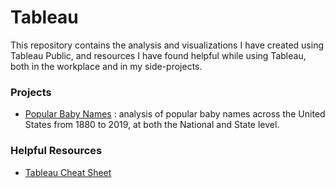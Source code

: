 # Tableau

This repository contains the analysis and visualizations I have created using Tableau Public, and resources I have found helpful while using Tableau, both in the workplace and in my side-projects.



### Projects
- [Popular Baby Names](https://github.com/payalnpatel/Tableau/blob/main/Popular%20Baby%20Names/readme.md) : analysis of popular baby names across the United States from 1880 to 2019, at both the National and State level. 

### Helpful Resources
- [Tableau Cheat Sheet](https://github.com/payalnpatel/Tableau/blob/main/Tableau%20Cheat%20Sheet.pdf)
